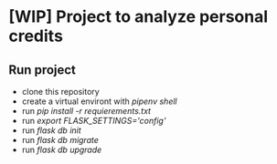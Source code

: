 
# [WIP] Project to analyze personal credits

## Run project
 - clone this repository
 - create a virtual environt with *pipenv shell*
 - run *pip install -r requierements.txt*
 - run *export FLASK_SETTINGS='config'*
 - run *flask db init*
 - run *flask db migrate*
 - run *flask db upgrade*
 
 
